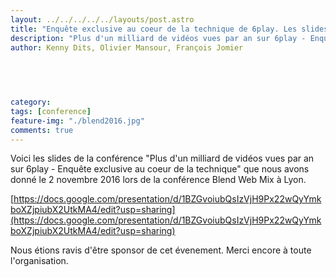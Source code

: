 ```yaml
---
layout: ../../../../../layouts/post.astro
title: "Enquête exclusive au coeur de la technique de 6play. Les slides."
description: "Plus d'un milliard de vidéos vues par an sur 6play - Enquête exclusive au coeur de la technique"
author: Kenny Dits, Olivier Mansour, François Jomier


  
  
  
category:
tags: [conference]
feature-img: "./blend2016.jpg"
comments: true
---
```


Voici les slides de la conférence "Plus d'un milliard de vidéos vues par an sur 6play - Enquête exclusive au coeur de la technique" que nous avons donné le 2 novembre 2016 lors de la conférence Blend Web Mix à Lyon.

[https://docs.google.com/presentation/d/1BZGvoiubQsIzVjH9Px22wQyYmkboXZjpiubX2UtkMA4/edit?usp=sharing](https://docs.google.com/presentation/d/1BZGvoiubQsIzVjH9Px22wQyYmkboXZjpiubX2UtkMA4/edit?usp=sharing)

Nous étions ravis d'être sponsor de cet évenement. Merci encore à toute l'organisation.
